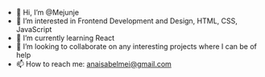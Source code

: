 - 👋 Hi, I’m @Mejunje
- 👀 I’m interested in Frontend Development and Design, HTML, CSS, JavaScript
- 🌱 I’m currently learning React
- 💞️ I’m looking to collaborate on any interesting projects where I can be of help
- 📫 How to reach me: anaisabelmei@gmail.com

<!---
Mejunje/Mejunje is a ✨ special ✨ repository because its `README.md` (this file) appears on your GitHub profile.
You can click the Preview link to take a look at your changes.
--->
